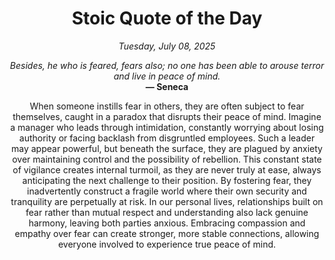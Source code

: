 <h1 align="center">Stoic Quote of the Day</h1>
<p align="center"><em><!--date-start-->Tuesday, July 08, 2025<!--date-end--></em></p>
<p align="center">
    <em><!--START_SECTION:quote-text-->
Besides, he who is feared, fears also; no one has been able to arouse terror and live in peace of mind.
<!--END_SECTION:quote-text--></em><br>
    <strong>— <!--START_SECTION:quote-author-->
Seneca
<!--END_SECTION:quote-author--></strong>
</p>

<p align="center" style="max-width:600px;margin:0 auto;">
<!--START_SECTION:quote-interpretation-->
When someone instills fear in others, they are often subject to fear themselves, caught in a paradox that disrupts their peace of mind. Imagine a manager who leads through intimidation, constantly worrying about losing authority or facing backlash from disgruntled employees. Such a leader may appear powerful, but beneath the surface, they are plagued by anxiety over maintaining control and the possibility of rebellion. This constant state of vigilance creates internal turmoil, as they are never truly at ease, always anticipating the next challenge to their position. By fostering fear, they inadvertently construct a fragile world where their own security and tranquility are perpetually at risk. In our personal lives, relationships built on fear rather than mutual respect and understanding also lack genuine harmony, leaving both parties anxious. Embracing compassion and empathy over fear can create stronger, more stable connections, allowing everyone involved to experience true peace of mind.
<!--END_SECTION:quote-interpretation-->
</p>
